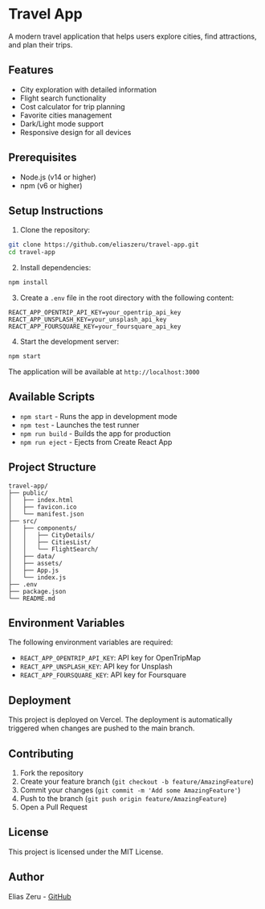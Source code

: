 # Travel App

A modern travel application that helps users explore cities, find attractions, and plan their trips.



## Features

- City exploration with detailed information
- Flight search functionality
- Cost calculator for trip planning
- Favorite cities management
- Dark/Light mode support
- Responsive design for all devices

## Prerequisites

- Node.js (v14 or higher)
- npm (v6 or higher)

## Setup Instructions

1. Clone the repository:
```bash
git clone https://github.com/eliaszeru/travel-app.git
cd travel-app
```

2. Install dependencies:
```bash
npm install
```

3. Create a `.env` file in the root directory with the following content:
```
REACT_APP_OPENTRIP_API_KEY=your_opentrip_api_key
REACT_APP_UNSPLASH_KEY=your_unsplash_api_key
REACT_APP_FOURSQUARE_KEY=your_foursquare_api_key
```

4. Start the development server:
```bash
npm start
```

The application will be available at `http://localhost:3000`

## Available Scripts

- `npm start` - Runs the app in development mode
- `npm test` - Launches the test runner
- `npm run build` - Builds the app for production
- `npm run eject` - Ejects from Create React App

## Project Structure

```
travel-app/
├── public/
│   ├── index.html
│   ├── favicon.ico
│   └── manifest.json
├── src/
│   ├── components/
│   │   ├── CityDetails/
│   │   ├── CitiesList/
│   │   └── FlightSearch/
│   ├── data/
│   ├── assets/
│   ├── App.js
│   └── index.js
├── .env
├── package.json
└── README.md
```

## Environment Variables

The following environment variables are required:

- `REACT_APP_OPENTRIP_API_KEY`: API key for OpenTripMap
- `REACT_APP_UNSPLASH_KEY`: API key for Unsplash
- `REACT_APP_FOURSQUARE_KEY`: API key for Foursquare

## Deployment

This project is deployed on Vercel. The deployment is automatically triggered when changes are pushed to the main branch.

## Contributing

1. Fork the repository
2. Create your feature branch (`git checkout -b feature/AmazingFeature`)
3. Commit your changes (`git commit -m 'Add some AmazingFeature'`)
4. Push to the branch (`git push origin feature/AmazingFeature`)
5. Open a Pull Request

## License

This project is licensed under the MIT License.

## Author

Elias Zeru - [GitHub](https://github.com/eliaszeru)
